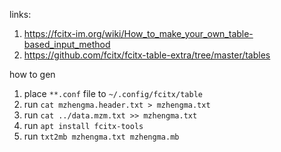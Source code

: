 
links:
1. https://fcitx-im.org/wiki/How_to_make_your_own_table-based_input_method
2. https://github.com/fcitx/fcitx-table-extra/tree/master/tables

how to gen
1. place `**.conf` file to `~/.config/fcitx/table`
2. run `cat mzhengma.header.txt > mzhengma.txt`
3. run `cat ../data.mzm.txt >> mzhengma.txt`
4. run `apt install fcitx-tools`
5. run `txt2mb mzhengma.txt mzhengma.mb`


